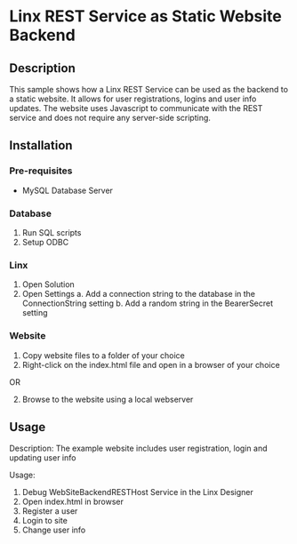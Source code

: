 # Linx REST Service as Static Website Backend

## Description

This sample shows how a Linx REST Service can be used as the backend to a static website. 
It allows for user registrations, logins and user info updates. 
The website uses Javascript to communicate with the REST service and does not require any server-side scripting. 

## Installation

### Pre-requisites
- MySQL Database Server

### Database

1. Run SQL scripts
2. Setup ODBC

### Linx

1. Open Solution
2. Open Settings
   a. Add a connection string to the database in the ConnectionString setting
   b. Add a random string in the BearerSecret setting

### Website

1. Copy website files to a folder of your choice
2. Right-click on the index.html file and open in a browser of your choice

OR

2. Browse to the website using a local webserver

## Usage

Description: The example website includes user registration, login and updating user info

Usage:

1. Debug WebSiteBackendRESTHost Service in the Linx Designer
2. Open index.html in browser
3. Register a user
4. Login to site
5. Change user info


